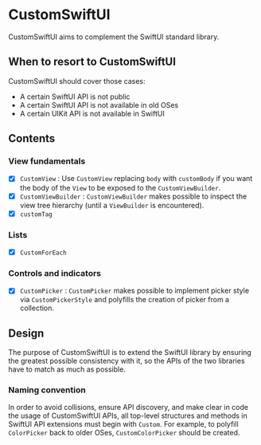 # CustomSwiftUI

CustomSwiftUI aims to complement the SwiftUI standard library. 

## When to resort to CustomSwiftUI

CustomSwiftUI should cover those cases:
- A certain SwiftUI API is not public
- A certain SwiftUI API is not available in old OSes
- A certain UIKit API is not available in SwiftUI

## Contents

### View fundamentals
- [x] `CustomView`
: Use `CustomView` replacing `body` with `customBody` if you want the body of the `View` to be exposed to the `CustomViewBuilder`.
- [x] `CustomViewBuilder`
: `CustomViewBuilder` makes possible to inspect the view tree hierarchy (until a `ViewBuilder` is encountered).
- [x] `customTag`

### Lists
- [x] `CustomForEach`

### Controls and indicators
- [x] `CustomPicker`
: `CustomPicker` makes possible to implement picker style via `CustomPickerStyle` and polyfills the creation of picker from a collection.

## Design

The purpose of CustomSwiftUI is to extend the SwiftUI library by ensuring the greatest possible consistency with it, so the APIs of the two libraries have to match as much as possible.

### Naming convention

In order to avoid collisions, ensure API discovery, and make clear in code the usage of CustomSwiftUI APIs, all top-level structures and methods in SwiftUI API extensions must begin with `Custom`.
For example, to polyfill `ColorPicker` back to older OSes, `CustomColorPicker` should be created.
